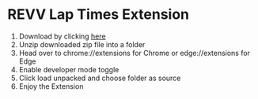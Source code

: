 # REVV Lap Times Extension

1) Download by clicking [here](https://github.com/perabjoth/REVVLapTimesExtension/archive/refs/heads/main.zip)  
2) Unzip downloaded zip file into a folder  
3) Head over to chrome://extensions for Chrome or edge://extensions for Edge  
4) Enable developer mode toggle  
5) Click load unpacked and choose folder as source  
6) Enjoy the Extension
